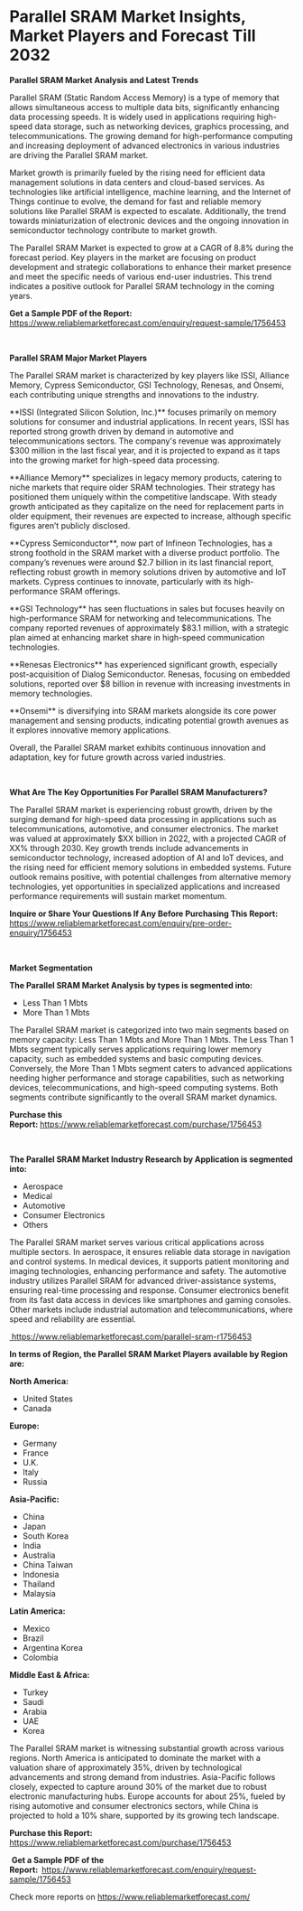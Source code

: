 <p><h1>Parallel SRAM Market Insights, Market Players and Forecast Till 2032</h1></p><p><strong>Parallel SRAM Market Analysis and Latest Trends</strong></p>
<p><p>Parallel SRAM (Static Random Access Memory) is a type of memory that allows simultaneous access to multiple data bits, significantly enhancing data processing speeds. It is widely used in applications requiring high-speed data storage, such as networking devices, graphics processing, and telecommunications. The growing demand for high-performance computing and increasing deployment of advanced electronics in various industries are driving the Parallel SRAM market.</p><p>Market growth is primarily fueled by the rising need for efficient data management solutions in data centers and cloud-based services. As technologies like artificial intelligence, machine learning, and the Internet of Things continue to evolve, the demand for fast and reliable memory solutions like Parallel SRAM is expected to escalate. Additionally, the trend towards miniaturization of electronic devices and the ongoing innovation in semiconductor technology contribute to market growth.</p><p>The Parallel SRAM Market is expected to grow at a CAGR of 8.8% during the forecast period. Key players in the market are focusing on product development and strategic collaborations to enhance their market presence and meet the specific needs of various end-user industries. This trend indicates a positive outlook for Parallel SRAM technology in the coming years.</p></p>
<p><strong>Get a Sample PDF of the Report:&nbsp;</strong> <a href="https://www.reliablemarketforecast.com/enquiry/request-sample/1756453?utm_campaign=3203&utm_medium=2&utm_source=Github&utm_content=ia&utm_term=06042025&utm_id=parallel-sram">https://www.reliablemarketforecast.com/enquiry/request-sample/1756453</a></p>
<p>&nbsp;</p>
<p><strong>Parallel SRAM Major Market Players</strong></p>
<p><p>The Parallel SRAM market is characterized by key players like ISSI, Alliance Memory, Cypress Semiconductor, GSI Technology, Renesas, and Onsemi, each contributing unique strengths and innovations to the industry. </p><p>**ISSI (Integrated Silicon Solution, Inc.)** focuses primarily on memory solutions for consumer and industrial applications. In recent years, ISSI has reported strong growth driven by demand in automotive and telecommunications sectors. The company's revenue was approximately $300 million in the last fiscal year, and it is projected to expand as it taps into the growing market for high-speed data processing.</p><p>**Alliance Memory** specializes in legacy memory products, catering to niche markets that require older SRAM technologies. Their strategy has positioned them uniquely within the competitive landscape. With steady growth anticipated as they capitalize on the need for replacement parts in older equipment, their revenues are expected to increase, although specific figures aren’t publicly disclosed.</p><p>**Cypress Semiconductor**, now part of Infineon Technologies, has a strong foothold in the SRAM market with a diverse product portfolio. The company’s revenues were around $2.7 billion in its last financial report, reflecting robust growth in memory solutions driven by automotive and IoT markets. Cypress continues to innovate, particularly with its high-performance SRAM offerings.</p><p>**GSI Technology** has seen fluctuations in sales but focuses heavily on high-performance SRAM for networking and telecommunications. The company reported revenues of approximately $83.1 million, with a strategic plan aimed at enhancing market share in high-speed communication technologies.</p><p>**Renesas Electronics** has experienced significant growth, especially post-acquisition of Dialog Semiconductor. Renesas, focusing on embedded solutions, reported over $8 billion in revenue with increasing investments in memory technologies.</p><p>**Onsemi** is diversifying into SRAM markets alongside its core power management and sensing products, indicating potential growth avenues as it explores innovative memory applications.</p><p>Overall, the Parallel SRAM market exhibits continuous innovation and adaptation, key for future growth across varied industries.</p></p>
<p>&nbsp;</p>
<p><strong>What Are The Key Opportunities For Parallel SRAM Manufacturers?</strong></p>
<p><p>The Parallel SRAM market is experiencing robust growth, driven by the surging demand for high-speed data processing in applications such as telecommunications, automotive, and consumer electronics. The market was valued at approximately $XX billion in 2022, with a projected CAGR of XX% through 2030. Key growth trends include advancements in semiconductor technology, increased adoption of AI and IoT devices, and the rising need for efficient memory solutions in embedded systems. Future outlook remains positive, with potential challenges from alternative memory technologies, yet opportunities in specialized applications and increased performance requirements will sustain market momentum.</p></p>
<p><strong>Inquire or Share Your Questions If Any Before Purchasing This Report:</strong> <a href="https://www.reliablemarketforecast.com/enquiry/pre-order-enquiry/1756453?utm_campaign=3203&utm_medium=2&utm_source=Github&utm_content=ia&utm_term=06042025&utm_id=parallel-sram">https://www.reliablemarketforecast.com/enquiry/pre-order-enquiry/1756453</a></p>
<p>&nbsp;</p>
<p><strong>Market Segmentation</strong></p>
<p><strong>The Parallel SRAM Market Analysis by types is segmented into:</strong></p>
<p><ul><li>Less Than 1 Mbts</li><li>More Than 1 Mbts</li></ul></p>
<p><p>The Parallel SRAM market is categorized into two main segments based on memory capacity: Less Than 1 Mbts and More Than 1 Mbts. The Less Than 1 Mbts segment typically serves applications requiring lower memory capacity, such as embedded systems and basic computing devices. Conversely, the More Than 1 Mbts segment caters to advanced applications needing higher performance and storage capabilities, such as networking devices, telecommunications, and high-speed computing systems. Both segments contribute significantly to the overall SRAM market dynamics.</p></p>
<p><strong>Purchase this Report:&nbsp;</strong><a href="https://www.reliablemarketforecast.com/purchase/1756453?utm_campaign=3203&utm_medium=2&utm_source=Github&utm_content=ia&utm_term=06042025&utm_id=parallel-sram">https://www.reliablemarketforecast.com/purchase/1756453</a></p>
<p>&nbsp;</p>
<p><strong>The Parallel SRAM Market Industry Research by Application is segmented into:</strong></p>
<p><ul><li>Aerospace</li><li>Medical</li><li>Automotive</li><li>Consumer Electronics</li><li>Others</li></ul></p>
<p><p>The Parallel SRAM market serves various critical applications across multiple sectors. In aerospace, it ensures reliable data storage in navigation and control systems. In medical devices, it supports patient monitoring and imaging technologies, enhancing performance and safety. The automotive industry utilizes Parallel SRAM for advanced driver-assistance systems, ensuring real-time processing and response. Consumer electronics benefit from its fast data access in devices like smartphones and gaming consoles. Other markets include industrial automation and telecommunications, where speed and reliability are essential.</p></p>
<p><a href="https://www.reliablemarketforecast.com/parallel-sram-r1756453?utm_campaign=3203&utm_medium=2&utm_source=Github&utm_content=ia&utm_term=06042025&utm_id=parallel-sram">&nbsp;https://www.reliablemarketforecast.com/parallel-sram-r1756453</a></p>
<p><strong>In terms of Region, the Parallel SRAM Market Players available by Region are:</strong></p>
<p>
    <p> <strong> North America: </strong>
        <ul>
            <li>United States</li>
            <li>Canada</li>
        </ul>
        </p> 
    <p> <strong> Europe: </strong>
        <ul>
            <li>Germany</li>
            <li>France</li>
            <li>U.K.</li>
            <li>Italy</li>
            <li>Russia</li>
        </ul>
        </p> 
    <p> <strong> Asia-Pacific: </strong>
        <ul>
            <li>China</li>
            <li>Japan</li>
            <li>South Korea</li>
            <li>India</li>
            <li>Australia</li>
            <li>China Taiwan</li>
            <li>Indonesia</li>
            <li>Thailand</li>
            <li>Malaysia</li>
        </ul>
        </p> 
    <p> <strong> Latin America: </strong>
        <ul>
            <li>Mexico</li>
            <li>Brazil</li>
            <li>Argentina Korea</li>
            <li>Colombia</li>
        </ul>
        </p> 
    <p> <strong> Middle East & Africa: </strong>
        <ul>
            <li>Turkey</li>
            <li>Saudi</li>
            <li>Arabia</li>
            <li>UAE</li>
            <li>Korea</li>
        </ul>
    </p>
    </p>
<p><p>The Parallel SRAM market is witnessing substantial growth across various regions. North America is anticipated to dominate the market with a valuation share of approximately 35%, driven by technological advancements and strong demand from industries. Asia-Pacific follows closely, expected to capture around 30% of the market due to robust electronic manufacturing hubs. Europe accounts for about 25%, fueled by rising automotive and consumer electronics sectors, while China is projected to hold a 10% share, supported by its growing tech landscape.</p></p>
<p><strong>Purchase this Report: </strong><a href="https://www.reliablemarketforecast.com/purchase/1756453?utm_campaign=3203&utm_medium=2&utm_source=Github&utm_content=ia&utm_term=06042025&utm_id=parallel-sram">https://www.reliablemarketforecast.com/purchase/1756453</a></p>
<p>&nbsp;<strong>Get a Sample PDF of the Report:&nbsp;&nbsp;</strong><a href="https://www.reliablemarketforecast.com/enquiry/request-sample/1756453?utm_campaign=3203&utm_medium=2&utm_source=Github&utm_content=ia&utm_term=06042025&utm_id=parallel-sram">https://www.reliablemarketforecast.com/enquiry/request-sample/1756453</a></p>
<p><strong></strong></p>
<p>Check more reports on <a href="https://www.reliablemarketforecast.com/?utm_campaign=3203&utm_medium=2&utm_source=Github&utm_content=ia&utm_term=06042025&utm_id=parallel-sram">https://www.reliablemarketforecast.com/</a></p>